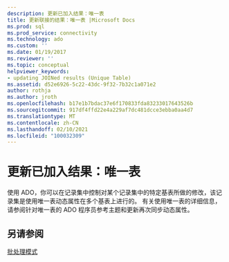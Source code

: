 ```yaml
---
description: 更新已加入结果：唯一表
title: 更新联接的结果：唯一表 |Microsoft Docs
ms.prod: sql
ms.prod_service: connectivity
ms.technology: ado
ms.custom: ''
ms.date: 01/19/2017
ms.reviewer: ''
ms.topic: conceptual
helpviewer_keywords:
- updating JOINed results (Unique Table)
ms.assetid: d52e6926-5c22-43dc-9f32-7b32c1a071e2
author: rothja
ms.author: jroth
ms.openlocfilehash: b17e1b7bdac37e6f170833fda83233017643526b
ms.sourcegitcommit: 917df4ffd22e4a229af7dc481dcce3ebba0aa4d7
ms.translationtype: MT
ms.contentlocale: zh-CN
ms.lasthandoff: 02/10/2021
ms.locfileid: "100032309"
---
```

# <a name="updating-joined-results-unique-table"></a>更新已加入结果：唯一表
使用 ADO，你可以在记录集中控制对某个记录集中的特定基表所做的修改，该记录集是使用唯一表动态属性在多个基表上进行的。 有关使用唯一表的详细信息，请参阅针对唯一表的 ADO 程序员参考主题和更新再次同步动态属性。  
  
## <a name="see-also"></a>另请参阅  
 [批处理模式](../../../ado/guide/data/batch-mode.md)
